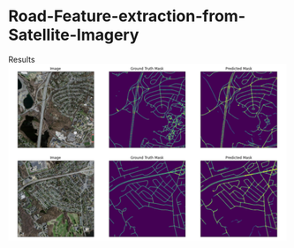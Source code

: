# Road-Feature-extraction-from-Satellite-Imagery


Results
![Alt text](Output.PNG?raw=true "Inference")

